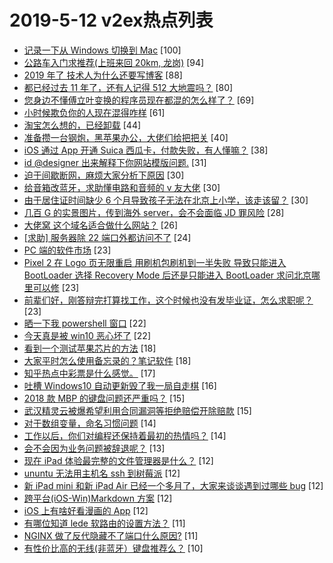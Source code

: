 # 2019-5-12 v2ex热点列表

+ [记录一下从 Windows 切换到 Mac](https://www.v2ex.com/t/563292#reply100) [100]
+ [公路车入门求推荐(上班来回 20km, 龙岗)](https://www.v2ex.com/t/563312#reply94) [94]
+ [2019 年了 技术人为什么还要写博客](https://www.v2ex.com/t/563300#reply88) [88]
+ [都已经过去 11 年了，还有人记得 512 大地震吗？](https://www.v2ex.com/t/563347#reply80) [80]
+ [您身边不懂傅立叶变换的程序员现在都混的怎么样了？](https://www.v2ex.com/t/563346#reply69) [69]
+ [小时候欺负你的人现在混得咋样](https://www.v2ex.com/t/563340#reply61) [61]
+ [淘宝怎么想的，已经卸载](https://www.v2ex.com/t/563321#reply44) [44]
+ [准备攒一台钢炮，黑苹果办公，大佬们给把把关](https://www.v2ex.com/t/563350#reply40) [40]
+ [iOS 通过 App 开通 Suica 西瓜卡，付款失败，有人懂嘛？](https://www.v2ex.com/t/563377#reply38) [38]
+ [id @designer 出来解释下你网站模版问题.](https://www.v2ex.com/t/563418#reply31) [31]
+ [迫于间歇断网，麻烦大家分析下原因](https://www.v2ex.com/t/563276#reply30) [30]
+ [给音箱改蓝牙，求助懂电路和音频的 v 友大佬](https://www.v2ex.com/t/563332#reply30) [30]
+ [由于居住证时间缺少 6 个月导致孩子无法在北京上小学，该走该留？](https://www.v2ex.com/t/563370#reply30) [30]
+ [几百 G 的实景图片，传到海外 server，会不会面临 JD 罪风险](https://www.v2ex.com/t/563369#reply28) [28]
+ [大佬窝 这个域名适合做什么网站？](https://www.v2ex.com/t/563278#reply26) [26]
+ [[求助] 服务器除 22 端口外都访问不了](https://www.v2ex.com/t/563348#reply24) [24]
+ [PC 端的软件市场](https://www.v2ex.com/t/563280#reply23) [23]
+ [Pixel 2 在 Logo 页无限重启 用刷机包刷机到一半失败 导致只能进入 BootLoader 选择 Recovery Mode 后还是只能进入 BootLoader 求问北京哪里可以修](https://www.v2ex.com/t/563288#reply23) [23]
+ [前辈们好，刚答辩完打算找工作，这个时候也没有发毕业证，怎么求职呢？](https://www.v2ex.com/t/563317#reply23) [23]
+ [晒一下我 powershell 窗口](https://www.v2ex.com/t/563290#reply22) [22]
+ [今天真是被 win10 恶心坏了](https://www.v2ex.com/t/563423#reply22) [22]
+ [看到一个测试苹果芯片的方法](https://www.v2ex.com/t/563279#reply18) [18]
+ [大家平时怎么使用备忘录的？笔记软件](https://www.v2ex.com/t/563315#reply18) [18]
+ [知乎热点中彩票是什么感觉。](https://www.v2ex.com/t/563330#reply17) [17]
+ [吐槽 Windows10 自动更新毁了我一局自走棋](https://www.v2ex.com/t/563384#reply16) [16]
+ [2018 款 MBP 的键盘问题还严重吗？](https://www.v2ex.com/t/563305#reply15) [15]
+ [武汉精灵云被爆希望利用合同漏洞等拒绝赔偿开除赔款](https://www.v2ex.com/t/563422#reply15) [15]
+ [对于数组变量，命名习惯问题](https://www.v2ex.com/t/563295#reply14) [14]
+ [工作以后，你们对编程还保持着最初的热情吗？](https://www.v2ex.com/t/563309#reply14) [14]
+ [会不会因为业务问题被辞退呢？](https://www.v2ex.com/t/563343#reply13) [13]
+ [现在 iPad 体验最完整的文件管理器是什么？](https://www.v2ex.com/t/563306#reply12) [12]
+ [ununtu 无法用主机名 ssh 到树莓派](https://www.v2ex.com/t/563314#reply12) [12]
+ [新 iPad mini 和新 iPad Air 已经一个多月了，大家来谈谈遇到过哪些 bug](https://www.v2ex.com/t/563328#reply12) [12]
+ [跨平台(iOS-Win)Markdown 方案](https://www.v2ex.com/t/563366#reply12) [12]
+ [iOS 上有啥好看漫画的 App](https://www.v2ex.com/t/563413#reply12) [12]
+ [有哪位知道 lede 软路由的设置方法？](https://www.v2ex.com/t/563318#reply11) [11]
+ [NGINX 做了反代隐藏不了端口什么原因?](https://www.v2ex.com/t/563420#reply11) [11]
+ [有性价比高的无线(非蓝牙）键盘推荐么？](https://www.v2ex.com/t/563286#reply10) [10]

